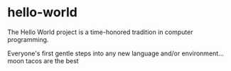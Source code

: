 # hello-world
The Hello World project is a time-honored tradition in computer programming.

Everyone's first gentle steps into any new language and/or environment...
moon tacos are the best
